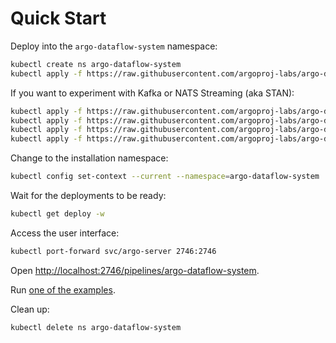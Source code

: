 # Quick Start

Deploy into the `argo-dataflow-system` namespace:

```bash
kubectl create ns argo-dataflow-system
kubectl apply -f https://raw.githubusercontent.com/argoproj-labs/argo-dataflow/main/config/quick-start.yaml
```

If you want to experiment with Kafka or NATS Streaming (aka STAN):

```bash
kubectl apply -f https://raw.githubusercontent.com/argoproj-labs/argo-dataflow/main/config/kafka-default.yaml 
kubectl apply -f https://raw.githubusercontent.com/argoproj-labs/argo-dataflow/main/examples/dataflow-kafka-default.yaml 
kubectl apply -f https://raw.githubusercontent.com/argoproj-labs/argo-dataflow/main/config/stan-default.yaml 
kubectl apply -f https://raw.githubusercontent.com/argoproj-labs/argo-dataflow/main/examples/dataflow-stan-default.yaml
```

Change to the installation namespace:

```bash
kubectl config set-context --current --namespace=argo-dataflow-system
```

Wait for the deployments to be ready:

```bash
kubectl get deploy -w
```

Access the user interface:

```bash
kubectl port-forward svc/argo-server 2746:2746
```

Open [http://localhost:2746/pipelines/argo-dataflow-system](http://localhost:2746/pipelines/argo-dataflow-system).

Run [one of the examples](EXAMPLES.md).

Clean up:

```bash
kubectl delete ns argo-dataflow-system
```